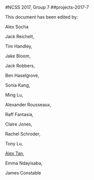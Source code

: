#NCSS 2017, Group 7
##projects-2017-7

This document has been edited by:

Alex Socha

Jack Reichelt,

Tim Handley,

Jake Bloom,

Jack Robbers,

Ben Haselgrove,

Sonia Kang,

Ming Lu,

Alexander Rousseaux,

Raff Fantasia,

Claire Jones,

Rachel Schroder,

Tony Lu,

[Alex Tan](https://github.com/Pilex1),

Emma Ndayisaba,

James Constable
